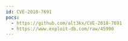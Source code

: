 ```yaml
---
id: CVE-2018-7691
pocs:
  - https://github.com/alt3kx/CVE-2018-7691
  - https://www.exploit-db.com/raw/45990
---
```

